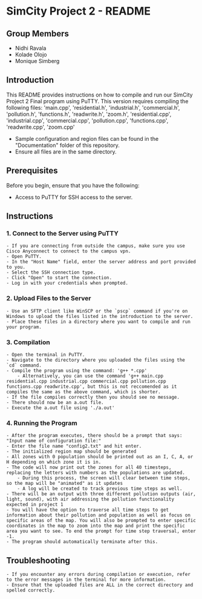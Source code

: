 # SimCity Project 2 - README

## Group Members
- Nidhi Ravala
- Kolade Olojo
- Monique Simberg

## Introduction
This README provides instructions on how to compile and run our SimCity Project 2 Final program using PuTTY. This version requires compiling the following files: 'main.cpp', 'residential.h', 'industrial.h', 'commercial.h', 'pollution.h', 'functions.h', 'readwrite.h', 'zoom.h', 'residential.cpp', 'industrial.cpp', 'commercial.cpp', 'pollution.cpp', 'functions.cpp', 'readwrite.cpp', 'zoom.cpp'
- Sample configuration and region files can be found in the "Documentation" folder of this repository.
- Ensure all files are in the same directory.

## Prerequisites
Before you begin, ensure that you have the following:
- Access to PuTTY for SSH access to the server.

## Instructions

### 1. Connect to the Server using PuTTY
    - If you are connecting from outside the campus, make sure you use Cisco Anyconnect to connect to the campus vpn.
    - Open PuTTY.
    - In the "Host Name" field, enter the server address and port provided to you.
    - Select the SSH connection type.
    - Click "Open" to start the connection.
    - Log in with your credentials when prompted.

### 2. Upload Files to the Server
    - Use an SFTP client like WinSCP or the `pscp` command if you're on Windows to upload the files listed in the introduction to the server.
    - Place these files in a directory where you want to compile and run your program.

### 3. Compilation
    - Open the terminal in PuTTY.
    - Navigate to the directory where you uploaded the files using the `cd` command.
    - Compile the program using the command: 'g++ *.cpp'
        - Alternatively, you can use the command 'g++ main.cpp residential.cpp industrial.cpp commercial.cpp pollution.cpp functions.cpp readwrite.cpp', but this is not reccomended as it compiles the same as the above command, which is shorter.
    - If the file compiles correctly then you should see no message.
    - There should now be an a.out file.
    - Execute the a.out file using './a.out'

### 4. Running the Program
    - After the program executes, there should be a prompt that says: "Input name of configuration file:"
    - Enter the file name "config2.txt" and hit enter.
    - The initialized region map should be generated
    - All zones with 0 population should be printed out as an I, C, A, or H depending on which zone it is in.
    - The code will now print out the zones for all 40 timesteps, replacing the letters with numbers as the populations are updated.
        - During this process, the screen will clear between time steps, so the map will be "animated" as it updates
        - A log will be created to track previous time steps as well.
    - There will be an output with three different pollution outputs (air, light, sound), with air addressing the pollution functionality expected in project 1
    - You will have the option to traverse all time steps to get information about their pollution and population as well as focus on specific areas of the map. You will also be prompted to enter specific coordinates in the map to zoom into the map and print the specific area you want to see. To end the prompt for time step traversal, enter -1.
    - The program should automatically terminate after this.

## Troubleshooting
    - If you encounter any errors during compilation or execution, refer to the error messages in the terminal for more information.
    - Ensure that the uploaded files are ALL in the correct directory and spelled correctly.
